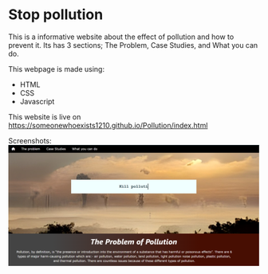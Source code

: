 # Stop pollution
This is a informative website about the effect of pollution and how to prevent it. Its has 3 sections; The Problem, Case Studies, and What you can do.

This webpage is made using:
- HTML
- CSS
- Javascript

This website is live on https://someonewhoexists1210.github.io/Pollution/index.html

Screenshots:
![alt text](image.png)